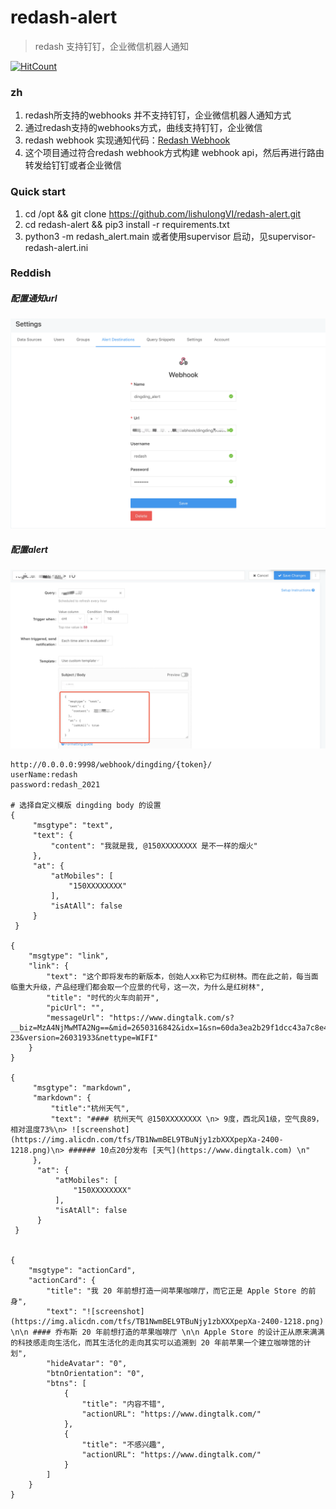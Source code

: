 # redash-alert
> redash 支持钉钉，企业微信机器人通知

[![HitCount](http://hits.dwyl.com/lishulongVI/redash-alert.svg)](http://hits.dwyl.com/lishulongVI/redash-alert)

### zh

1. redash所支持的webhooks 并不支持钉钉，企业微信机器人通知方式
2. 通过redash支持的webhooks方式，曲线支持钉钉，企业微信
3. redash webhook 实现通知代码：[Redash Webhook](https://github.com/getredash/redash/blob/d0793c4ba8b28fcd0c40dd91453f8b5e19f9eb2d/redash/destinations/webhook.py#L28)
4. 这个项目通过符合redash webhook方式构建 webhook api，然后再进行路由转发给钉钉或者企业微信



### Quick start

1. cd /opt && git clone https://github.com/lishulongVI/redash-alert.git
2. cd redash-alert && pip3 install -r requirements.txt
3. python3 -m redash_alert.main 或者使用supervisor 启动，见supervisor-redash-alert.ini



### Reddish

##### 配置通知url

![image-20210312173337738](image-20210312173337738.png)

##### 配置alert

![image-20210312173155997](image-20210312173155997.png)



```
http://0.0.0.0:9998/webhook/dingding/{token}/
userName:redash
password:redash_2021

# 选择自定义模版 dingding body 的设置
{
     "msgtype": "text",
     "text": {
         "content": "我就是我, @150XXXXXXXX 是不一样的烟火"
     },
     "at": {
         "atMobiles": [
             "150XXXXXXXX"
         ], 
         "isAtAll": false
     }
 }

{
    "msgtype": "link", 
    "link": {
        "text": "这个即将发布的新版本，创始人xx称它为红树林。而在此之前，每当面临重大升级，产品经理们都会取一个应景的代号，这一次，为什么是红树林", 
        "title": "时代的火车向前开", 
        "picUrl": "", 
        "messageUrl": "https://www.dingtalk.com/s?__biz=MzA4NjMwMTA2Ng==&mid=2650316842&idx=1&sn=60da3ea2b29f1dcc43a7c8e4a7c97a16&scene=2&srcid=09189AnRJEdIiWVaKltFzNTw&from=timeline&isappinstalled=0&key=&ascene=2&uin=&devicetype=android-23&version=26031933&nettype=WIFI"
    }
}

{
     "msgtype": "markdown",
     "markdown": {
         "title":"杭州天气",
         "text": "#### 杭州天气 @150XXXXXXXX \n> 9度，西北风1级，空气良89，相对温度73%\n> ![screenshot](https://img.alicdn.com/tfs/TB1NwmBEL9TBuNjy1zbXXXpepXa-2400-1218.png)\n> ###### 10点20分发布 [天气](https://www.dingtalk.com) \n"
     },
      "at": {
          "atMobiles": [
              "150XXXXXXXX"
          ],
          "isAtAll": false
      }
 }


{
    "msgtype": "actionCard",
    "actionCard": {
        "title": "我 20 年前想打造一间苹果咖啡厅，而它正是 Apple Store 的前身", 
        "text": "![screenshot](https://img.alicdn.com/tfs/TB1NwmBEL9TBuNjy1zbXXXpepXa-2400-1218.png) \n\n #### 乔布斯 20 年前想打造的苹果咖啡厅 \n\n Apple Store 的设计正从原来满满的科技感走向生活化，而其生活化的走向其实可以追溯到 20 年前苹果一个建立咖啡馆的计划", 
        "hideAvatar": "0", 
        "btnOrientation": "0", 
        "btns": [
            {
                "title": "内容不错", 
                "actionURL": "https://www.dingtalk.com/"
            }, 
            {
                "title": "不感兴趣", 
                "actionURL": "https://www.dingtalk.com/"
            }
        ]
    }
}
```

